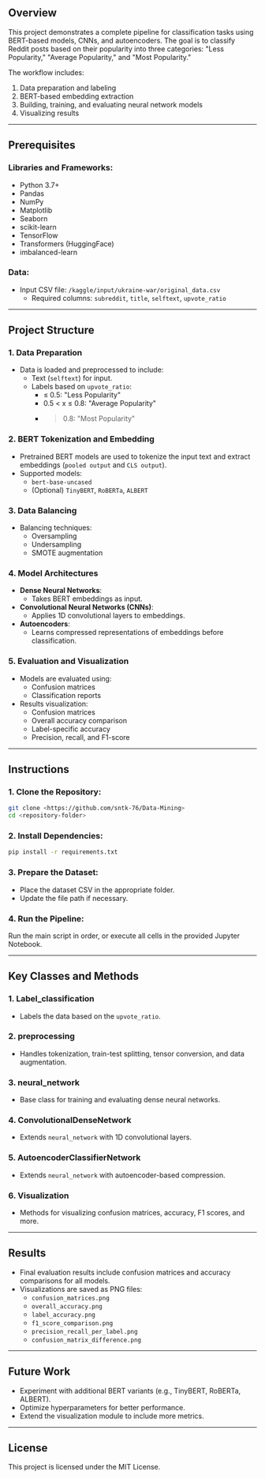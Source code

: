 ## Overview
This project demonstrates a complete pipeline for classification tasks using BERT-based models, CNNs, and autoencoders. The goal is to classify Reddit posts based on their popularity into three categories: "Less Popularity," "Average Popularity," and "Most Popularity." 

The workflow includes:
1. Data preparation and labeling
2. BERT-based embedding extraction
3. Building, training, and evaluating neural network models
4. Visualizing results

---

## Prerequisites

### Libraries and Frameworks:
- Python 3.7+
- Pandas
- NumPy
- Matplotlib
- Seaborn
- scikit-learn
- TensorFlow
- Transformers (HuggingFace)
- imbalanced-learn

### Data:
- Input CSV file: `/kaggle/input/ukraine-war/original_data.csv`
  - Required columns: `subreddit`, `title`, `selftext`, `upvote_ratio`

---

## Project Structure

### 1. **Data Preparation**
- Data is loaded and preprocessed to include:
  - Text (`selftext`) for input.
  - Labels based on `upvote_ratio`:
    - ≤ 0.5: "Less Popularity"
    - 0.5 < x ≤ 0.8: "Average Popularity"
    - > 0.8: "Most Popularity"

### 2. **BERT Tokenization and Embedding**
- Pretrained BERT models are used to tokenize the input text and extract embeddings (`pooled output` and `CLS output`).
- Supported models:
  - `bert-base-uncased`
  - (Optional) `TinyBERT`, `RoBERTa`, `ALBERT`

### 3. **Data Balancing**
- Balancing techniques:
  - Oversampling
  - Undersampling
  - SMOTE augmentation

### 4. **Model Architectures**
- **Dense Neural Networks**:
  - Takes BERT embeddings as input.
- **Convolutional Neural Networks (CNNs)**:
  - Applies 1D convolutional layers to embeddings.
- **Autoencoders**:
  - Learns compressed representations of embeddings before classification.

### 5. **Evaluation and Visualization**
- Models are evaluated using:
  - Confusion matrices
  - Classification reports
- Results visualization:
  - Confusion matrices
  - Overall accuracy comparison
  - Label-specific accuracy
  - Precision, recall, and F1-score

---

## Instructions

### 1. Clone the Repository:
```bash
git clone <https://github.com/sntk-76/Data-Mining>
cd <repository-folder>
```

### 2. Install Dependencies:
```bash
pip install -r requirements.txt
```

### 3. Prepare the Dataset:
- Place the dataset CSV in the appropriate folder.
- Update the file path if necessary.

### 4. Run the Pipeline:
Run the main script in order, or execute all cells in the provided Jupyter Notebook.

---

## Key Classes and Methods

### 1. **Label_classification**
- Labels the data based on the `upvote_ratio`.

### 2. **preprocessing**
- Handles tokenization, train-test splitting, tensor conversion, and data augmentation.

### 3. **neural_network**
- Base class for training and evaluating dense neural networks.

### 4. **ConvolutionalDenseNetwork**
- Extends `neural_network` with 1D convolutional layers.

### 5. **AutoencoderClassifierNetwork**
- Extends `neural_network` with autoencoder-based compression.

### 6. **Visualization**
- Methods for visualizing confusion matrices, accuracy, F1 scores, and more.

---

## Results
- Final evaluation results include confusion matrices and accuracy comparisons for all models.
- Visualizations are saved as PNG files:
  - `confusion_matrices.png`
  - `overall_accuracy.png`
  - `label_accuracy.png`
  - `f1_score_comparison.png`
  - `precision_recall_per_label.png`
  - `confusion_matrix_difference.png`

---

## Future Work
- Experiment with additional BERT variants (e.g., TinyBERT, RoBERTa, ALBERT).
- Optimize hyperparameters for better performance.
- Extend the visualization module to include more metrics.

---

## License
This project is licensed under the MIT License.
```
